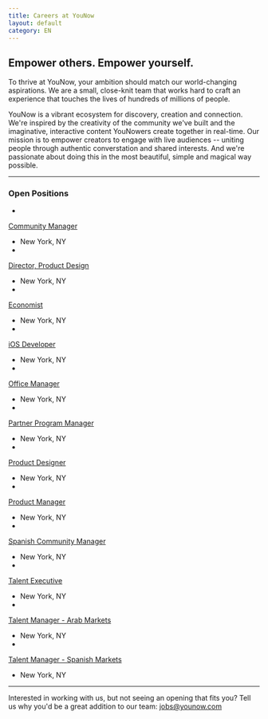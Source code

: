 ```yaml
---
title: Careers at YouNow
layout: default
category: EN
---
```

## Empower others. Empower yourself.

To thrive at YouNow, your ambition should match our world-changing aspirations. We are a small, close-knit team that works hard to craft an experience that touches the lives of hundreds of millions of people.

YouNow is a vibrant ecosystem for discovery, creation and connection. We're inspired by the creativity of the community we've built and the imaginative, interactive content YouNowers create together in real-time. Our mission is to empower creators to engage with live audiences -- uniting people through authentic converstation and shared interests. And we're passionate about doing this in the most beautiful, simple and magical way possible.

---

### Open Positions
<div id="jobsColumns" note="do not edit this line">
<div id="column1" note="do not edit this line">

- 
[Community Manager](http://www.indeed.com/job/community-manager-ec423aa225d31f93)
 - New York, NY
- 
[Director, Product Design](http://www.indeed.com/job/director-product-design-7d1284466b02a612)
 - New York, NY
- 
[Economist](http://www.indeed.com/job/economist-cff6159426a74d82)
 - New York, NY
- 
[iOS Developer](http://www.indeed.com/job/ios-developer-6af2fc2a7f94b383)
 - New York, NY
- 
[Office Manager](http://www.indeed.com/job/office-manager-7bad5cd53afbc1ed)
 - New York, NY
- 
[Partner Program Manager](http://www.indeed.com/job/partner-program-manager-9dca7a0aa2cc087e)
 - New York, NY
- 
[Product Designer](http://www.indeed.com/job/product-designer-32cc54da1dfb228a)
 - New York, NY
-  
[Product Manager](http://www.indeed.com/job/product-manager-4869b6bc4fb4de47)
 - New York, NY
- 
[Spanish Community Manager](http://www.indeed.com/job/spanish-community-manager-232226af95da87ec)
 - New York, NY
- 
[Talent Executive](http://www.indeed.com/job/talent-executive-1557ed08943a837e)
 - New York, NY
- 
[Talent Manager - Arab Markets](http://www.indeed.com/job/talent-manager-arab-markets-46af7f95d65d25dc)
 - New York, NY
- 
[Talent Manager - Spanish Markets](http://www.indeed.com/job/talent-manager-spanish-markets-1df170ee252ef477)
 - New York, NY

</div note="do not edit this line">
</div note="do not edit this line">
    
---

Interested in working with us, but not seeing an opening that fits you? Tell us why you'd be a great addition to our team: [jobs@younow.com](jobs@younow.com)
